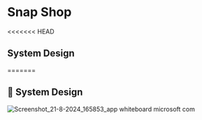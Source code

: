 # Snap Shop


<<<<<<< HEAD
## System Design

=======
## 🎨 System Design

![Screenshot_21-8-2024_165853_app whiteboard microsoft com](https://github.com/user-attachments/assets/4e02ae08-9545-4cec-8bab-934bdac788da)
